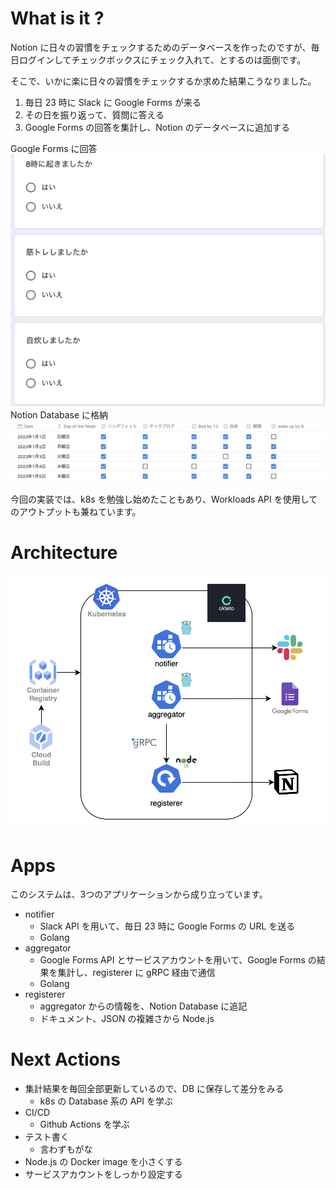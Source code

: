 # What is it ?
Notion に日々の習慣をチェックするためのデータベースを作ったのですが、毎日ログインしてチェックボックスにチェック入れて、とするのは面倒です。<br>

そこで、いかに楽に日々の習慣をチェックするか求めた結果こうなりました。<br>

1. 毎日 23 時に Slack に Google Forms が来る
2. その日を振り返って、質問に答える
3. Google Forms の回答を集計し、Notion のデータベースに追加する

Google Forms に回答
![forms](images/forms.png)
<br>
Notion Database に格納
![notion](images/notion.png)



今回の実装では、k8s を勉強し始めたこともあり、Workloads API を使用してのアウトプットも兼ねています。

# Architecture
![arch](images/arch.png)

# Apps
このシステムは、3つのアプリケーションから成り立っています。<br>

- notifier
  - Slack API を用いて、毎日 23 時に Google Forms の URL を送る
  - Golang
- aggregator
  - Google Forms API とサービスアカウントを用いて、Google Forms の結果を集計し、registerer に gRPC 経由で通信
  - Golang
- registerer
  - aggregator からの情報を、Notion Database に追記
  - ドキュメント、JSON の複雑さから Node.js

# Next Actions
- 集計結果を毎回全部更新しているので、DB に保存して差分をみる
  - k8s の Database 系の API を学ぶ
- CI/CD
  - Github Actions を学ぶ
- テスト書く
  - 言わずもがな
- Node.js の Docker image を小さくする
- サービスアカウントをしっかり設定する